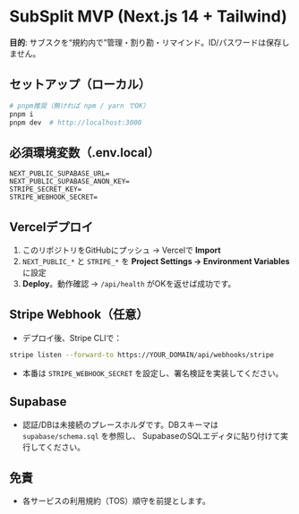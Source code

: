 # SubSplit MVP (Next.js 14 + Tailwind)

**目的**: サブスクを“規約内で”管理・割り勘・リマインド。ID/パスワードは保存しません。

## セットアップ（ローカル）
```bash
# pnpm推奨（無ければ npm / yarn でOK）
pnpm i
pnpm dev  # http://localhost:3000
```

## 必須環境変数（.env.local）
```
NEXT_PUBLIC_SUPABASE_URL=
NEXT_PUBLIC_SUPABASE_ANON_KEY=
STRIPE_SECRET_KEY=
STRIPE_WEBHOOK_SECRET=
```

## Vercelデプロイ
1. このリポジトリをGitHubにプッシュ → Vercelで **Import**  
2. `NEXT_PUBLIC_*` と `STRIPE_*` を **Project Settings → Environment Variables** に設定  
3. **Deploy**。動作確認 → `/api/health` がOKを返せば成功です。

## Stripe Webhook（任意）
- デプロイ後、Stripe CLIで：
```bash
stripe listen --forward-to https://YOUR_DOMAIN/api/webhooks/stripe
```
- 本番は `STRIPE_WEBHOOK_SECRET` を設定し、署名検証を実装してください。

## Supabase
- 認証/DBは未接続のプレースホルダです。DBスキーマは `supabase/schema.sql` を参照し、
  SupabaseのSQLエディタに貼り付けて実行してください。

## 免責
- 各サービスの利用規約（TOS）順守を前提とします。
